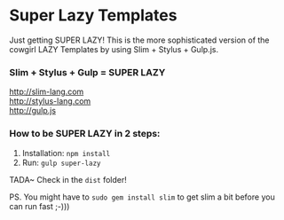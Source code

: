 # Super Lazy Templates

Just getting SUPER LAZY! This is the more sophisticated version of the cowgirl LAZY Templates by using Slim + Stylus + Gulp.js.

### Slim + Stylus + Gulp = SUPER LAZY<br>
http://slim-lang.com<br>
http://stylus-lang.com<br>
http://gulp.js<br>

### How to be SUPER LAZY in 2 steps:
1. Installation: `npm install`
2. Run: `gulp super-lazy`

TADA~ Check in the `dist` folder!

PS. You might have to `sudo gem install slim` to get slim a bit before you can run fast ;-)))